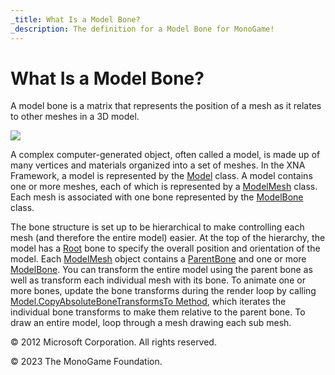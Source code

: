```yaml
---
_title: What Is a Model Bone?
_description: The definition for a Model Bone for MonoGame!
---
```


# What Is a Model Bone?

A model bone is a matrix that represents the position of a mesh as it relates to other meshes in a 3D model.

![](Model-ModelMesh.png)

A complex computer-generated object, often called a model, is made up of many vertices and materials organized into a set of meshes. In the XNA Framework, a model is represented by the [Model](xref:Microsoft.Xna.Framework.Graphics.Model) class. A model contains one or more meshes, each of which is represented by a [ModelMesh](xref:Microsoft.Xna.Framework.Graphics.ModelMesh) class. Each mesh is associated with one bone represented by the [ModelBone](xref:Microsoft.Xna.Framework.Graphics.ModelBone) class.

The bone structure is set up to be hierarchical to make controlling each mesh (and therefore the entire model) easier. At the top of the hierarchy, the model has a [Root](xref:Microsoft.Xna.Framework.Graphics.Model.Root) bone to specify the overall position and orientation of the model. Each [ModelMesh](xref:Microsoft.Xna.Framework.Graphics.ModelMesh) object contains a [ParentBone](xref:Microsoft.Xna.Framework.Graphics.ModelMesh.ParentBone) and one or more [ModelBone](xref:Microsoft.Xna.Framework.Graphics.ModelBone). You can transform the entire model using the parent bone as well as transform each individual mesh with its bone. To animate one or more bones, update the bone transforms during the render loop by calling [Model.CopyAbsoluteBoneTransformsTo Method](/api/Microsoft.Xna.Framework.Graphics.Model.html#Microsoft_Xna_Framework_Graphics_Model_CopyAbsoluteBoneTransformsTo_Microsoft_Xna_Framework_Matrix___), which iterates the individual bone transforms to make them relative to the parent bone. To draw an entire model, loop through a mesh drawing each sub mesh.

© 2012 Microsoft Corporation. All rights reserved.  

© 2023 The MonoGame Foundation.